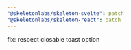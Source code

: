 ```yaml
---
"@skeletonlabs/skeleton-svelte": patch
"@skeletonlabs/skeleton-react": patch
---
```


fix: respect closable toast option
  